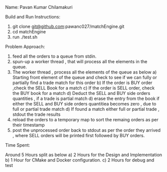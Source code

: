 Name: Pavan Kumar Chilamakuri

Build and Run Instructions:

   1) git clone git@github.com:pawanc027/matchEngine.git
   2) cd matchEngine
   3) run ./test.sh

Problem Approach:

 1) feed all the orders to a queue from stdin.
 2) spun-up a worker thread , that will process all the elements in the queue.
 3) The worker thread , process all the elements of the queue as below
     a) Starting front element of the queue and check to see if we can fully or partially find a trade match for this order
     b) If the order is BUY order ,check the SELL Book for a match
     c) If the order is SELL order, check the BUY book for a match 
     d) Deduct the SELL and BUY side orders quantities , if a trade is partial match
     d) erase the entry from the book if either the SELL and BUY side orders quantitiea becomes zero , due to full or partial trade match
     d) If found a match either full or partial trade , stdout the trade results
 4) reload the orders to a temporary map to sort the remaing orders as per their timestamp
 5) post the unprocessed order back to stdout as per the order they arrived , where SELL orders will be printed first followed by BUY orders. 

Time Spent: 
  
  Around 5 Hours split as below
  a) 2 Hours for the Design and Implementation 
  b) 1 Hour for CMake and Docker configuration.
  c) 2 Hours for debug and test 

